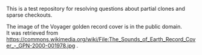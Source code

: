 This is a test repository for resolving questions about partial clones 
and sparse checkouts.

The image of the Voyager golden record cover is in the public domain.  
It was retrieved from 
https://commons.wikimedia.org/wiki/File:The_Sounds_of_Earth_Record_Cover_-_GPN-2000-001978.jpg 
.
